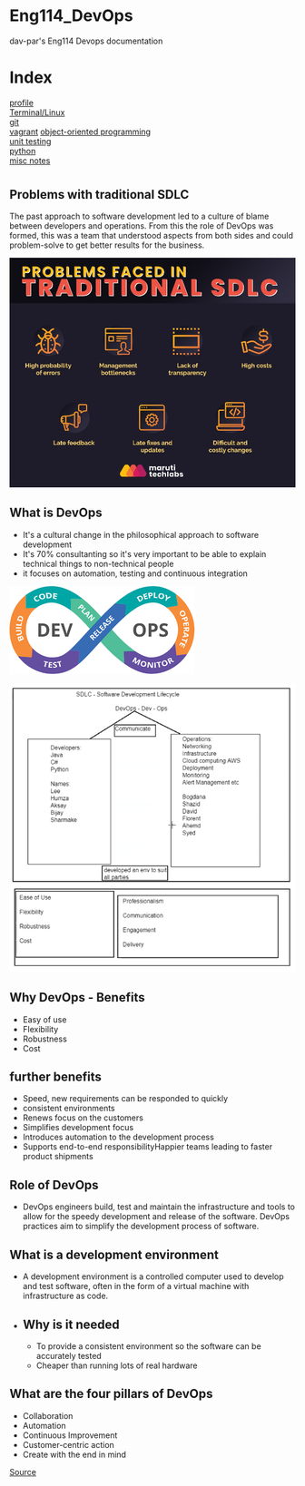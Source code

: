 # Eng114_DevOps
dav-par's Eng114 Devops documentation

# Index
[profile](/Documentation/docs/profile_tips.md)  
[Terminal/Linux](/Documentation/docs/terminal.md)  
[git](/Documentation/docs/git_readme.md)  
[vagrant](https://github.com/dav-par/eng114_DevOps/blob/main/Documentation/docs/Vagrant.md)
[object-oriented programming](/Documentation/docs/oop.md)  
[unit testing](/Documentation/docs/unit_testing.md)  
[python](/Documentation/docs/python_readme.md)  
[misc notes](/Documentation/docs/misc.md)  

#
## Problems with traditional SDLC
The past approach to software development led to a culture of blame between developers and operations. From this the role of DevOps was formed, this was a team that understood aspects from both sides and could problem-solve to get better results for the business.

![Traditional problems in software development](/Documentation/resources/trad_problems.jpg)  

## What is DevOps  
- It's a cultural change in the philosophical approach to software development
- It's 70% consultanting so it's very important to be able to explain technical things to non-technical people
- it focuses on automation, testing and continuous integration

![DevOps loop](/Documentation/resources/devops_loop.png)

![Devops diagram](/Documentation/resources/devops_khan.png)

## Why DevOps - Benefits
- Easy of use
- Flexibility
- Robustness
- Cost

## further benefits
- Speed, new requirements can be responded to quickly
- consistent environments
- Renews focus on the customers
- Simplifies development focus
- Introduces automation to the development process
- Supports end-to-end responsibilityHappier teams leading to faster product shipments

## Role of DevOps
- DevOps engineers build, test and maintain the infrastructure and tools to allow for the speedy development and release of the software. DevOps practices aim to simplify the development process of software.

## What is a development environment
- A development environment is a controlled computer used to develop and test software, often in the form of a virtual machine with infrastructure as code.

- ## Why is it needed
    - To provide a consistent environment so the software can be accurately tested
    - Cheaper than running lots of real hardware

## What are the four pillars of DevOps
- Collaboration
- Automation
- Continuous Improvement
- Customer-centric action
- Create with the end in mind


[Source](https://www.atlassian.com/devops/what-is-devops)
